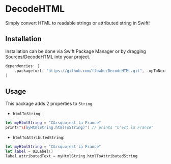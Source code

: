 # DecodeHTML

Simply convert HTML to readable strings or attributed string in Swift!

## Installation

Installation can be done via Swift Package Manager or by dragging Sources/DecodeHTML into your project.
```swift
dependencies: [
    .package(url: "https://github.com/flowbe/DecodeHTML.git", .upToNextMajor(from: "1.0.0"))
]
```

## Usage

This package adds 2 properties to `String`.

- `htmlToString`:

```swift
let myHtmlString = "C&rsquo;est la France"
print("\(myHtmlString.htmlToString)") // prints "C'est la France"
```

- `htmlToAttributedString`:

```swift
let myHtmlString = "C&rsquo;est la France"
let label = UILabel()
label.attributedText = myHtmlString.htmlToAttributedString
```
